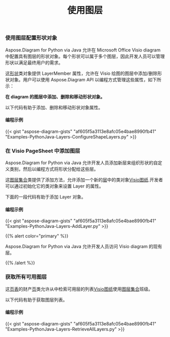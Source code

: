﻿---
title: 使用图层
type: docs
weight: 160
url: /zh/python-java/working-with-layers/
---
### **使用图层配置形状对象**
Aspose.Diagram for Python via Java 允许在 Microsoft Office Visio diagram 中配置具有图层的形状对象。每个形状可以属于多个图层，因此开发人员可以管理形状以满足最终用户的需求。

这[形状](https://reference.aspose.com/diagram/java/com.aspose.diagram/Shape)类对象提供 LayerMember 属性，允许在 Visio 绘图的图层中添加/删除形状对象。用户可以使用 Aspose.Diagram API 以编程方式管理这些属性，如下所示：

**在 diagram 的图层中添加、删除和移动形状对象。** 

以下代码有助于添加、删除和移动形状对象属性。
#### **编程示例**
{{< gist "aspose-diagram-gists" "af605f5a3113e8afc05e4bae8990fb41" "Examples-PythonJava-Layers-ConfigureShapeLayers.py" >}}
### **在 Visio PageSheet 中添加图层**
Aspose.Diagram for Python via Java 允许开发人员添加新层来组织形状的自定义类别，然后以编程方式将形状分配给这些层。

这[图层集合](https://reference.aspose.com/diagram/java/com.aspose.diagram/LayerCollection)类提供了添加方法，允许添加一个新的[层](https://reference.aspose.com/diagram/java/com.aspose.diagram/layer)中的类对象[Visio图纸](DrawingFlowChart.vsdx).开发者可以通过初始化它的类对象来设置 Layer 的属性。

下面的一段代码有助于添加 Layer 对象。
#### **编程示例**
{{< gist "aspose-diagram-gists" "af605f5a3113e8afc05e4bae8990fb41" "Examples-PythonJava-Layers-AddLayer.py" >}}

{{% alert color="primary" %}} 

Aspose.Diagram for Python via Java 允许开发人员访问 Visio diagram 的现有层。

{{% /alert %}} 
### **获取所有可用图层**
这[页表](https://reference.aspose.com/diagram/java/com.aspose.diagram/PageSheet)的财产[页](https://reference.aspose.com/diagram/java/com.aspose.diagram/Page)类允许从中检索可用层的列表[Visio图纸](DrawingFlowChart.vsdx)使用[图层集合](https://reference.aspose.com/diagram/java/com.aspose.diagram/layercollection)班级。

以下代码有助于获取图层列表。
#### **编程示例**
{{< gist "aspose-diagram-gists" "af605f5a3113e8afc05e4bae8990fb41" "Examples-PythonJava-Layers-RetrieveAllLayers.py" >}}

